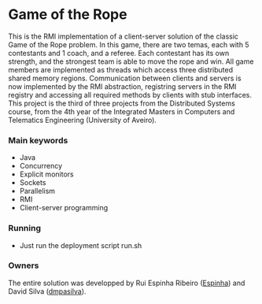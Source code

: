 # Game of the Rope #

This is the RMI implementation of a client-server solution of the classic Game of the Rope problem. In this game, there are two temas, each with 5 contestants and 1 coach, and a referee. Each contestant has its own strength, and the strongest team is able to move the rope and win. All game members are implemented as threads which access three distributed shared memory regions.   Communication between clients and servers is now implemented by the RMI abstraction, registring servers in the RMI registry and accessing all required methods by clients with stub interfaces.
This project is the third of three projects from the Distributed Systems course, from the 4th year of the Integrated Masters in Computers and Telematics Engineering (University of Aveiro).

### Main keywords ###
* Java
* Concurrency
* Explicit monitors
* Sockets
* Parallelism
* RMI
* Client-server programming

### Running ###

* Just run the deployment script run.sh

### Owners ###

The entire solution was developped by Rui Espinha Ribeiro ([Espinha](https://github.com/responha)) and David Silva ([dmpasilva](https://bitbucket.org/dmpasilva)).
